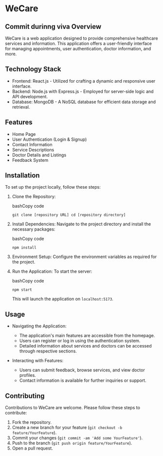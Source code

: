 # WeCare

Commit durinng viva
Overview
--------

WeCare is a web application designed to provide comprehensive healthcare services and information. This application offers a user-friendly interface for managing appointments, user authentication, doctor information, and more.

Technology Stack
----------------

-   Frontend: React.js - Utilized for crafting a dynamic and responsive user interface.
-   Backend: Node.js with Express.js - Employed for server-side logic and API development.
-   Database: MongoDB - A NoSQL database for efficient data storage and retrieval.

Features
--------

-   Home Page
-   User Authentication (Login & Signup)
-   Contact Information
-   Service Descriptions
-   Doctor Details and Listings
-   Feedback System

Installation
------------

To set up the project locally, follow these steps:

1.  Clone the Repository:

    bashCopy code

    `git clone [repository URL]
    cd [repository directory]`

2.  Install Dependencies: Navigate to the project directory and install the necessary packages:

    bashCopy code

    `npm install`

3.  Environment Setup: Configure the environment variables as required for the project.

4.  Run the Application: To start the server:

    bashCopy code

    `npm start`

    This will launch the application on `localhost:5173`.

Usage
-----

-   Navigating the Application:

    -   The application's main features are accessible from the homepage.
    -   Users can register or log in using the authentication system.
    -   Detailed information about services and doctors can be accessed through respective sections.
-   Interacting with Features:

    -   Users can submit feedback, browse services, and view doctor profiles.
    -   Contact information is available for further inquiries or support.

Contributing
------------

Contributions to WeCare are welcome. Please follow these steps to contribute:

1.  Fork the repository.
2.  Create a new branch for your feature (`git checkout -b feature/YourFeature`).
3.  Commit your changes (`git commit -am 'Add some YourFeature'`).
4.  Push to the branch (`git push origin feature/YourFeature`).
5.  Open a pull request.
